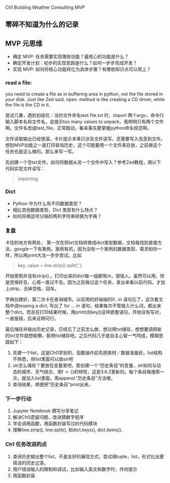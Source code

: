 Ch1 Building Weather Consulting MVP
## 零碎不知道为什么的记录

## MVP 元思维
- 确定 MVP: 任务需要实现哪些功能？最核心的功能是什么？
- 确定开发计划：初步的实现思路是什么？如何一步步完成开发？
- 实现 MVP: 如何将核心功能转化为具体步骤？有哪些知识点可以用上？

### read a file:
you need to create a file as in buffering area in python, not the file stored in your disk. Just like Zed said, open. method is like creating a CD driver, while the file is the CD in it. 

尝试几番，遇到初级坑：当你文件命名test file.txt 时，import 两个argv，命令行输入脚本名和文件名，会提示too many values to unpack，我明明只有两个文件啊。文件名改成test_file，正常跑动。看来事先要掌握python命名规范啊。

文件读取输出已经很溜，卡片提示本章只涉及文件读写，还需要写入信息到文件。想到MVP功能之一是打印查询历史，这个可能要用一个文件来存放，之前做这个任务也是这么做的。那么来写一写。

先创建一个空txt文件。如何将数据从另一个文件中写入？参考Zed教程，用以下代码实现文件读写：
> importing 

### Dict 
- Python 中为什么有不同数据类型？
- 相比其他数据类型，Dict 类型有什么特点？
- 如何将用逗号分隔的两列字符串转换为字典？

### 复盘
卡住的地方有两处，
第一次在将txt文档转换成dict类型数据，文档每找到直接方法，google一下有案例。案例有坑，因为没有一个案例的数据类型、需求和你一样，所以用print大法一步步尝试。比如
> key, value = line.strip().split(',')

开始案例并没有strip().，打印出来的dict每一组都带/n，很恼人。虽然可以用，但是觉得好丑，心情一直过不去。因为之前做过这个任务，拿出来看以前代码，才加上strip，去掉空格、回车。

字典创建好，第二次卡在查询城市。以前用的好端端的if...in 语句忘了，这次看文档中说looping a dict, 写出了 for ... in 语句，结果每次不管输入什么词，都出来整个dict。而且在打印结果时候，用print(d[key])这样嵌套语句，开始没有写对，一直报错，后来证明可行。

最后储存并输出历史记录，已经忘了之前怎么做，想过用txt储存，想想要调用新的txt文件就想偷懒，那用list储存吧。之后代码几乎是自主心智一气呵成，模糊思路如下：

1. 先建一个list，这是Ch0学到的，函数操作前先把素材／数据准备好。list结构不熟悉，但list里面可以放str吧
2. str怎么储存？要放在变量里吧，那创建一个“历史条目”的变量，str如何与动态的城市、天气结合，用f ＋ {}的特性，这是3.6.2更新的。每个条目每搜索一次，就加入list里面，用append."历史条目"方法喽。
3. 查询结果，顺便把“历史条目”print出来。


### 下一步行动
1. Jupyter Notebook 撰写分享笔记
2. 解决Ch0遗留问题，改进猜数字程序
3. 学会调用函数，用函数封装写过的代码模块
4. 理解line.strip(), line.split(), 和dict.keys(), dict.items().

### Ch1 任务改进的点
1. 查询历史输出整个list，不是友好的展现方式，尝试用tuple，list，形式化出更简洁的历史记录。
2. 用户错误输入的限制和调试，比如输入英文和数字时，作何提示
3. 用函数封装



